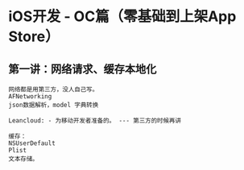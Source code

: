 
# iOS开发 - OC篇（零基础到上架App Store）  
  
## 第一讲：网络请求、缓存本地化

    网络都是用第三方，没人自己写。
    AFNetworking
    json数据解析，model 字典转换
    
    Leancloud: - 为移动开发者准备的。 --- 第三方的时候再讲
    
    缓存：
    NSUserDefault
    Plist
    文本存储。
    





























